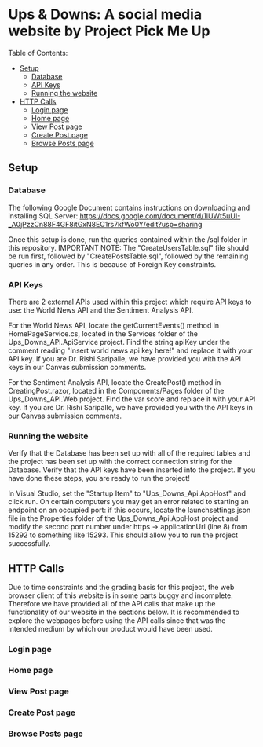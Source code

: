 # Ups & Downs: A social media website by Project Pick Me Up

Table of Contents:
- [Setup](#setup)
  - [Database](#database)
  - [API Keys](#api-keys)
  - [Running the website](#running-the-website)
- [HTTP Calls](#http-calls)
  - [Login page](#login-page)
  - [Home page](#home-page)
  - [View Post page](#view-post-page)
  - [Create Post page](#create-post-page)
  - [Browse Posts page](#browse-posts-page)

## Setup
### Database
The following Google Document contains instructions on downloading and installing SQL Server: https://docs.google.com/document/d/1lUWt5uUI-_A0jPzzCn88F4GF8itGxN8EC1rs7kfWo0Y/edit?usp=sharing

Once this setup is done, run the queries contained within the /sql folder in this repository. IMPORTANT NOTE: The "CreateUsersTable.sql" file should be run first, followed by "CreatePostsTable.sql", followed by the remaining queries in any order. This is because of Foreign Key constraints.

### API Keys
There are 2 external APIs used within this project which require API keys to use: the World News API and the Sentiment Analysis API.

For the World News API, locate the getCurrentEvents() method in HomePageService.cs, located in the Services folder of the Ups_Downs_API.ApiService project. Find the string apiKey under the comment reading "Insert world news api key here!" and replace it with your API key. If you are Dr. Rishi Saripalle, we have provided you with the API keys in our Canvas submission comments.

For the Sentiment Analysis API, locate the CreatePost() method in CreatingPost.razor, located in the Components/Pages folder of the Ups_Downs_API.Web project. Find the var score and replace it with your API key. If you are Dr. Rishi Saripalle, we have provided you with the API keys in our Canvas submission comments.

### Running the website
Verify that the Database has been set up with all of the required tables and the project has been set up with the correct connection string for the Database. Verify that the API keys have been inserted into the project. If you have done these steps, you are ready to run the project!

In Visual Studio, set the "Startup Item" to "Ups_Downs_Api.AppHost" and click run. On certain computers you may get an error related to starting an endpoint on an occupied port: if this occurs, locate the launchsettings.json file in the Properties folder of the Ups_Downs_Api.AppHost project and modify the second port number under https -> applicationUrl (line 8) from 15292 to something like 15293. This should allow you to run the project successfully.

## HTTP Calls
Due to time constraints and the grading basis for this project, the web browser client of this website is in some parts buggy and incomplete. Therefore we have provided all of the API calls that make up the functionality of our website in the sections below. It is recommended to explore the webpages before using the API calls since that was the intended medium by which our product would have been used.

### Login page

### Home page

### View Post page

### Create Post page

### Browse Posts page
